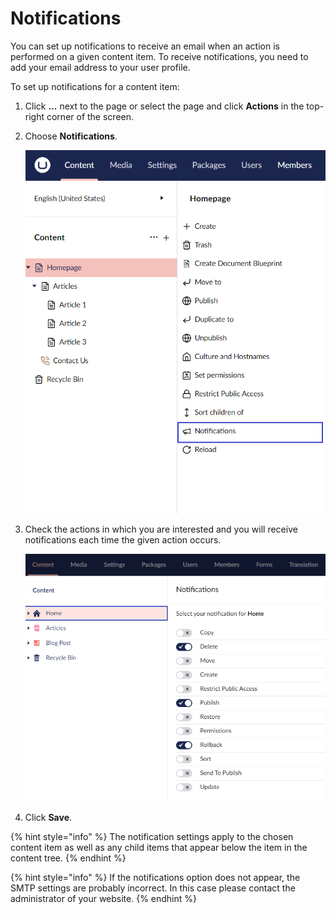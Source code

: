 # Notifications

You can set up notifications to receive an email when an action is performed on a given content item. To receive notifications, you need to add your email address to your user profile.

To set up notifications for a content item:

1. Click **...** next to the page or select the page and click **Actions** in the top-right corner of the screen.
2. Choose **Notifications**.

    ![Notifications Menu](images/Notifications-menu-v14.png)
3. Check the actions in which you are interested and you will receive notifications each time the given action occurs.

    ![notifications.jpg](../../../../../10/umbraco-cms/tutorials/editors-manual/tips-and-tricks/images/notifications-v9.png)
4. Click **Save**.

{% hint style="info" %}
The notification settings apply to the chosen content item as well as any child items that appear below the item in the content tree.
{% endhint %}

{% hint style="info" %}
If the notifications option does not appear, the SMTP settings are probably incorrect. In this case please contact the administrator of your website.
{% endhint %}

